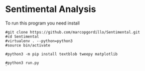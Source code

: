 # Sentimental Analysis

To run this program you need install
```shell
#git clone https://github.com/marcopgordillo/Sentimental.git
#cd Sentimental
#virtualenv . --python=python3
#source bin/activate

#python3 -m pip install textblob tweepy matplotlib

#python3 run.py
`